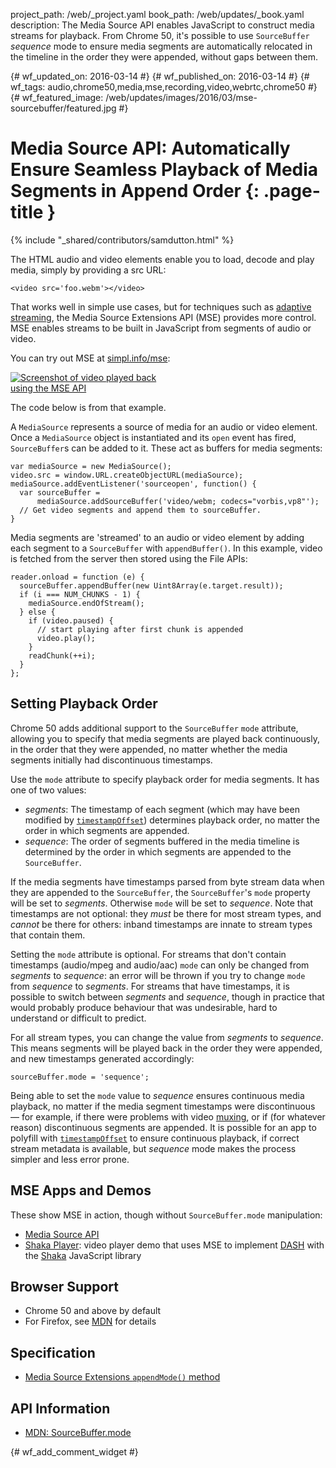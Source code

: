 project_path: /web/_project.yaml
book_path: /web/updates/_book.yaml
description: The Media Source API enables JavaScript to construct media streams for playback. From Chrome 50, it's possible to use <code>SourceBuffer</code> <em>sequence</em> mode to ensure media segments are automatically relocated in the timeline in the order they were appended, without gaps between them.

{# wf_updated_on: 2016-03-14 #}
{# wf_published_on: 2016-03-14 #}
{# wf_tags: audio,chrome50,media,mse,recording,video,webrtc,chrome50 #}
{# wf_featured_image: /web/updates/images/2016/03/mse-sourcebuffer/featured.jpg #}

# Media Source API: Automatically Ensure Seamless Playback of Media Segments in Append Order {: .page-title }

{% include "_shared/contributors/samdutton.html" %}



<style>
@media screen and (max-width: 500px) {
  img.screenshot {
    max-width: 100%;
  }
}
</style>

The HTML audio and video elements enable you to load, decode and play media, simply by providing a src URL:


    <video src='foo.webm'></video>
    

That works well in simple use cases, but for techniques such as [adaptive streaming](https://www.youtube.com/watch?v=Fm3Bagcf9Oo), the Media Source Extensions API (MSE) provides more control. MSE enables streams to be built in JavaScript from segments of audio or video.

You can try out MSE at [simpl.info/mse](https://simpl.info/mse):

<a href="https://simpl.info/mse"><img style="max-width: 50%" class="screenshot" src="/web/updates/images/2016/03/mse-sourcebuffer/screenshot.jpg" alt="Screenshot of video played back using the MSE API"></a>

The code below is from that example.

A `MediaSource` represents a source of media for an audio or video element. Once a `MediaSource` object is instantiated and its `open` event has fired, `SourceBuffer`s  can be added to it. These act as buffers for media segments:


    var mediaSource = new MediaSource();
    video.src = window.URL.createObjectURL(mediaSource);
    mediaSource.addEventListener('sourceopen', function() {
      var sourceBuffer =
          mediaSource.addSourceBuffer('video/webm; codecs="vorbis,vp8"');
      // Get video segments and append them to sourceBuffer.
    }
    

Media segments are 'streamed' to an audio or video element by adding each segment to a `SourceBuffer` with `appendBuffer()`. In this example, video is fetched from the server then stored using the File APIs:


    reader.onload = function (e) {
      sourceBuffer.appendBuffer(new Uint8Array(e.target.result));
      if (i === NUM_CHUNKS - 1) {
        mediaSource.endOfStream();
      } else {
        if (video.paused) {
          // start playing after first chunk is appended
          video.play();
        }
        readChunk(++i);
      }
    };
    

## Setting Playback Order

Chrome 50 adds additional support to the `SourceBuffer` `mode` attribute, allowing you to specify that media segments are played back continuously, in the order that they were appended, no matter whether the media segments initially had discontinuous timestamps.

Use the `mode` attribute to specify playback order for media segments. It has one of two values:

* _segments_: The timestamp of each segment (which may have been modified by [`timestampOffset`](https://developer.mozilla.org/en-US/docs/Web/API/SourceBuffer/timestampOffset)) determines playback order, no matter the order in which segments are appended.
* _sequence_: The order of segments buffered in the media timeline is determined by the order in which segments are appended to the `SourceBuffer`.

If the media segments have timestamps parsed from byte stream data when they are appended to the `SourceBuffer`, the `SourceBuffer`'s `mode` property will be set to _segments_. Otherwise `mode` will be set to _sequence_.  Note that timestamps are not optional: they _must_ be there for most stream types, and _cannot_ be there for others: inband timestamps are innate to stream types that contain them.

Setting the `mode` attribute is optional. For streams that don't contain timestamps (audio/mpeg and audio/aac) `mode` can only be changed from _segments_ to _sequence_: an error will be thrown if you try to change `mode` from _sequence_ to _segments_. For streams that have timestamps, it is possible to switch between _segments_ and _sequence_, though in practice that would probably produce behaviour that was undesirable, hard to understand or difficult to predict.

For all stream types, you can change the value from _segments_ to _sequence_. This means segments will be played back in the order they were appended, and new timestamps generated accordingly:


    sourceBuffer.mode = 'sequence';
    

Being able to set the `mode` value to _sequence_ ensures continuous media playback, no matter if the media segment timestamps were discontinuous — for example, if there were problems with video [muxing](https://en.wikipedia.org/wiki/Multiplexing), or if (for whatever reason) discontinuous segments are appended. It is possible for an app to polyfill with [`timestampOffset`](https://developer.mozilla.org/en-US/docs/Web/API/SourceBuffer/timestampOffset) to ensure continuous playback, if correct stream metadata is available, but _sequence_ mode makes the process simpler and less error prone.

## MSE Apps and Demos
These show MSE in action, though without `SourceBuffer.mode` manipulation:

* [Media Source API](https://simpl.info/mse)
* [Shaka Player](https://shaka-player-demo.appspot.com): video player demo that uses MSE to implement [DASH](http://www.streamingmedia.com/Articles/Editorial/What-Is-.../What-is-MPEG-DASH-79041.aspx) with the [Shaka](https://g.co/shakainfo) JavaScript library

## Browser Support
* Chrome 50 and above by default
* For Firefox, see [MDN](https://developer.mozilla.org/en-US/docs/Web/API/SourceBuffer#Browser_compatibility) for details

## Specification
* [Media Source Extensions `appendMode()` method](https://www.w3.org/TR/media-source/#idl-def-AppendMode)

## API Information
* [MDN: SourceBuffer.mode](https://developer.mozilla.org/en-US/docs/Web/API/SourceBuffer/mode)


{# wf_add_comment_widget #}

